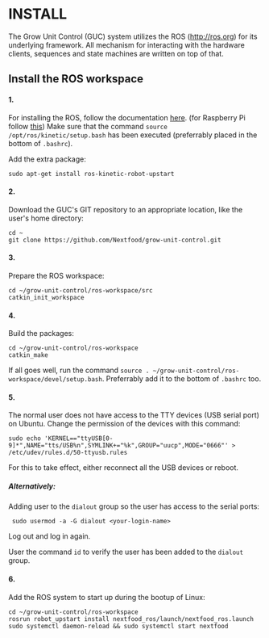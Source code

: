 # INSTALL
The Grow Unit Control (GUC) system utilizes the ROS (http://ros.org) for its underlying framework. All mechanism for interacting with the hardware clients, sequences and state machines are written on top of that.

## Install the ROS workspace

#### 1.
For installing the ROS, follow the documentation [here](http://wiki.ros.org/ROS/Installation).
(for Raspberry Pi follow [this](http://wiki.ros.org/ROSberryPi/Installing%20ROS%20Kinetic%20on%20the%20Raspberry%20Pi))
Make sure that the command `source /opt/ros/kinetic/setup.bash` has been executed (preferrably placed in the bottom of `.bashrc`).

Add the extra package:

```
sudo apt-get install ros-kinetic-robot-upstart
```

#### 2.
Download the GUC's GIT repository to an appropriate location, like the user's home directory:

```
cd ~
git clone https://github.com/Nextfood/grow-unit-control.git
```
#### 3.
Prepare the ROS workspace:

```
cd ~/grow-unit-control/ros-workspace/src
catkin_init_workspace
```

#### 4.
Build the packages:

```
cd ~/grow-unit-control/ros-workspace
catkin_make
```
If all goes well, run the command `source . ~/grow-unit-control/ros-workspace/devel/setup.bash`. Preferrably add it to the bottom of `.bashrc` too.
 
#### 5.
The normal user does not have access to the TTY devices (USB serial port) on Ubuntu. Change the permission of the devices with this command:

```
sudo echo 'KERNEL=="ttyUSB[0-9]*",NAME="tts/USB%n",SYMLINK+="%k",GROUP="uucp",MODE="0666"' > /etc/udev/rules.d/50-ttyusb.rules
```
For this to take effect, either reconnect all the USB devices or reboot.

##### Alternatively:

Adding user to the `dialout` group so the user has access to the serial ports:

```
 sudo usermod -a -G dialout <your-login-name>
```
Log out and log in again.

User the command `id` to verify the user has been added to the `dialout` group.

#### 6.
Add the ROS system to start up during the bootup of Linux:

```
cd ~/grow-unit-control/ros-workspace
rosrun robot_upstart install nextfood_ros/launch/nextfood_ros.launch 
sudo systemctl daemon-reload && sudo systemctl start nextfood
```

